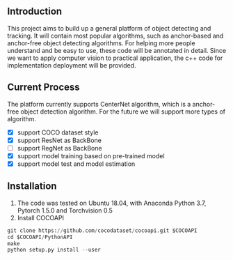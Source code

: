 ## Introduction
This project aims to build up a general platform of object detecting and tracking. It will contain most popular algorithms, such as anchor-based and anchor-free object detecting algorithms. For helping more people understand and be easy to use, these code will be annotated in detail. Since we want to apply computer vision to practical application, the c++ code for implementation deployment will be provided.
## Current Process
The platform currently supports CenterNet algorithm, which is a anchor-free object detection algorithm. For the future we will support more types of algorithm. 

- [x] support COCO dataset style
- [x] support ResNet as BackBone
- [ ] support RegNet as BackBone
- [x] support model training based on pre-trained model
- [x] support model test and model estimation
## Installation
1. The code was tested on Ubuntu 18.04, with Anaconda Python 3.7, Pytorch 1.5.0 and Torchvision 0.5
2. Install COCOAPI

```python
git clone https://github.com/cocodataset/cocoapi.git $COCOAPI
cd $COCOAPI/PythonAPI
make
python setup.py install --user
```
